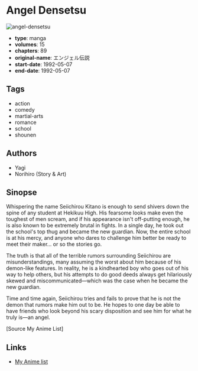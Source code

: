 # Angel Densetsu

![angel-densetsu](https://cdn.myanimelist.net/images/manga/2/164490.jpg)

-   **type**: manga
-   **volumes**: 15
-   **chapters**: 89
-   **original-name**: エンジェル伝説
-   **start-date**: 1992-05-07
-   **end-date**: 1992-05-07

## Tags

-   action
-   comedy
-   martial-arts
-   romance
-   school
-   shounen

## Authors

-   Yagi
-   Norihiro (Story & Art)

## Sinopse

Whispering the name Seiichirou Kitano is enough to send shivers down the spine of any student at Hekikuu High. His fearsome looks make even the toughest of men scream, and if his appearance isn't off-putting enough, he is also known to be extremely brutal in fights. In a single day, he took out the school's top thug and became the new guardian. Now, the entire school is at his mercy, and anyone who dares to challenge him better be ready to meet their maker... or so the stories go.

The truth is that all of the terrible rumors surrounding Seiichirou are misunderstandings, many assuming the worst about him because of his demon-like features. In reality, he is a kindhearted boy who goes out of his way to help others, but his attempts to do good deeds always get hilariously skewed and miscommunicated—which was the case when he became the new guardian.

Time and time again, Seiichirou tries and fails to prove that he is not the demon that rumors make him out to be. He hopes to one day be able to have friends who look beyond his scary disposition and see him for what he truly is—an angel.

[Source My Anime List]

## Links

-   [My Anime list](https://myanimelist.net/manga/838/Angel_Densetsu)
